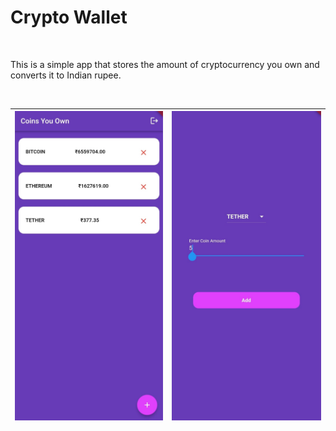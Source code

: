# Crypto Wallet

</br>

This is a simple app that stores the amount of cryptocurrency you own and converts it to Indian rupee.

<br/>

![alt](https://github.com/1psrishti/Crypto-Wallet/blob/master/screenshots/home.jpeg?raw=true) | ![alt](https://github.com/1psrishti/Crypto-Wallet/blob/master/screenshots/add.jpeg?raw=true)
----- | -----
